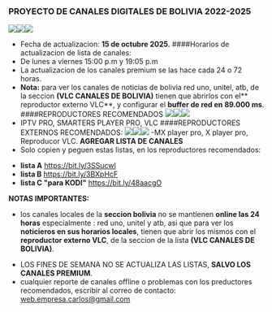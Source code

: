 ### PROYECTO DE CANALES DIGITALES DE BOLIVIA 2022-2025
![](https://i.postimg.cc/X7sZNxDG/01BOL.png)![](https://i.postimg.cc/gjDK2R15/02BOL.png)![](https://i.postimg.cc/tTfjmZBB/03BOL.png)
- Fecha de actualizacion:  **15 de octubre 2025**.
####Horarios de actualizacion de lista de canales:
- De lunes a viernes 15:00 p.m y 19:05 p.m
- La actualizacion de los canales premium se las hace cada 24 o 72 horas.
- **Nota:** para ver los canales de noticias de bolivia red uno, unitel, atb, de la seccion **(VLC CANALES DE BOLIVIA)** tienen que abrirlos con el** reproductor externo VLC**, y configurar el **buffer de red en 89.000 ms**.
####REPRODUCTORES RECOMENDADOS
![](https://i.postimg.cc/Kj601LN0/01REPR.png)![](https://i.postimg.cc/hGJWQ88p/02REPR.png)![](https://i.postimg.cc/TwC4kpcm/03REPR.png)
- IPTV PRO, SMARTERS PLAYER PRO, VLC
####REPRODUCTORES EXTERNOS RECOMENDADOS:
![](https://i.postimg.cc/52nt1mp0/04REPR.png)![](https://i.postimg.cc/HL66CjrZ/05REPR.png)![](https://i.postimg.cc/TwC4kpcm/03REPR.png)
-MX player pro, X player pro, Reproducor VLC.
**AGREGAR LISTA DE CANALES**
- Solo copien y peguen estas listas, en los reproductores recomendados:
* **lista A**    https://bit.ly/3SSucwl
* **lista B**    https://bit.ly/3BXpHcF
* **lista C "para KODI"**   https://bit.ly/48aacgO

**NOTAS IMPORTANTES:**
* los canales locales de la **seccion bolivia** no se mantienen **online las 24 horas** especialmente : red uno, unitel y atb, asi que para ver los **noticieros en sus horarios locales**, tienen que abrir los mismos con el **reproductor externo VLC**, de la seccion de la lista **(VLC CANALES DE BOLIVIA)**.

- LOS FINES DE SEMANA NO SE ACTUALIZA LAS LISTAS, **SALVO LOS CANALES PREMIUM**.
- cualquier reporte de canales offline o problemas con los preductores recomendados, escribir al correo de contacto:   web.empresa.carlos@gmail.com